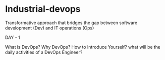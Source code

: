 # Industrial-devops
 Transformative approach that bridges the gap between software development (Dev) and IT operations (Ops)

DAY - 1

What is DevOps?
Why DevOps?
How to Introduce Yourself?
what will be the daily activities of a DevOps Engineer?
